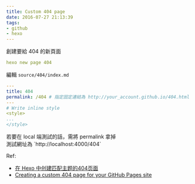 ```yaml
---
title: Custom 404 page
date: 2016-07-27 21:13:39
tags:
- github
- hexo
---
```


創建要給 404 的新頁面
``` yml
hexo new page 404
```

編輯 `source/404/index.md`
``` yml
---
title: 404
permalink: /404 # 指定固定連結為 http://your_account.github.io/404.html
---
# Write inline style
<style>
...
</style>

```

<!-- more -->


<div class="tip">
	若要在 local 端測試的話，需將 permalink 拿掉
	<div>測試網址為 `http://localhost:4000/404`</div>
</div>


Ref:
- [在 Hexo 中创建匹配主题的404页面](http://moxfive.xyz/2015/10/16/hexo-404-page/)
- [Creating a custom 404 page for your GitHub Pages site](https://help.github.com/articles/creating-a-custom-404-page-for-your-github-pages-site/)